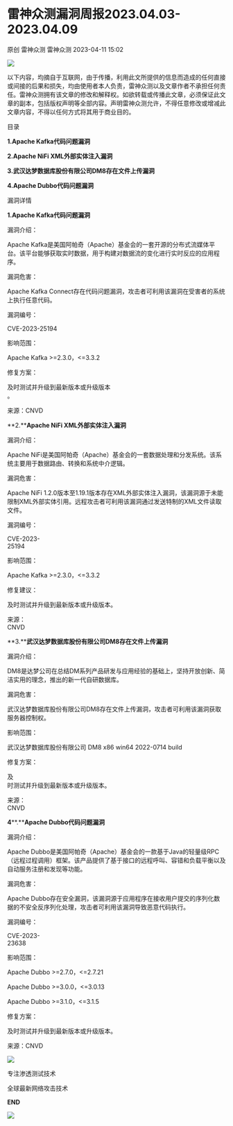 #  雷神众测漏洞周报2023.04.03-2023.04.09   
原创 雷神众测  雷神众测   2023-04-11 15:02  
  
![](https://mmbiz.qpic.cn/mmbiz_png/HxO8NorP4JWy300HQkdxiacBibEMvLf7H0EOqbyOCbuWRlDVKgUeUa6hWSAwico7dib41m3ic6JGbSzdajYaZSbSfLg/640?wx_fmt=png "")  
  
以下内容，均摘自于互联网，由于传播，利用此文所提供的信息而造成的任何直接或间接的后果和损失，均由使用者本人负责，雷神众测以及文章作者不承担任何责任。雷神众测拥有该文章的修改和解释权。如欲转载或传播此文章，必须保证此文章的副本，包括版权声明等全部内容。声明雷神众测允许，不得任意修改或增减此文章内容，不得以任何方式将其用于商业目的。  
  
  
目录  
  
**1.Apache Kafka代码问题漏洞**  
  
**2.Apache NiFi XML外部实体注入漏洞**  
  
**3.武汉达梦数据库股份有限公司DM8存在文件上传漏洞**  
  
**4.Apache Dubbo代码问题漏洞**  
  
  
漏洞详情  
  
**1.Apache Kafka代码问题漏洞**  
  
  
漏洞介绍：  
  
Apache Kafka是美国阿帕奇（Apache）基金会的一套开源的分布式流媒体平台。该平台能够获取实时数据，用于构建对数据流的变化进行实时反应的应用程序。  
  
  
漏洞危害：  
  
Apache Kafka Connect存在代码问题漏洞，攻击者可利用该漏洞在受害者的系统上执行任意代码。  
  
  
漏洞编号：  
  
CVE-2023-25194  
  
  
影响范围：  
  
Apache Kafka >=2.3.0，<=3.3.2  
  
  
修复方案：  
  
及时测试并升级到最新版本或升级版本  
。  
  
  
来源：CNVD  
  
  
**2.****Apache NiFi XML外部实体注入漏洞**  
  
  
漏洞介绍：  
  
Apache NiFi是美国阿帕奇（Apache）基金会的一套数据处理和分发系统。该系统主要用于数据路由、转换和系统中介逻辑。  
  
  
漏洞危害：  
  
Apache NiFi 1.2.0版本至1.19.1版本存在XML外部实体注入漏洞，该漏洞源于未能限制XML外部实体引用。远程攻击者可利用该漏洞通过发送特制的XML文件读取文件。  
  
  
漏洞编号：  
  
CVE-2023-  
25194  
  
  
影响范围：  
  
Apache Kafka >=2.3.0，<=3.3.2  
  
  
修复建议：  
  
及时测试并升级到最新版本或升级版本。  
  
  
来源：  
CNVD  
  
  
  
**3.****武汉达梦数据库股份有限公司DM8存在文件上传漏洞**  
  
  
漏洞介绍：  
  
DM8是达梦公司在总结DM系列产品研发与应用经验的基础上，坚持开放创新、简洁实用的理念，推出的新一代自研数据库。  
  
  
漏洞危害：  
  
武汉达梦数据库股份有限公司DM8存在文件上传漏洞，攻击者可利用该漏洞获取服务器控制权。  
  
  
影响范围：  
  
武汉达梦数据库股份有限公司 DM8 x86 win64 2022-0714 build  
  
  
修复方案：  
  
及  
时测试并升级到最新版本或升级版本。  
  
  
来源：  
CNVD  
  
  
**4****.****Apache Dubbo代码问题漏洞**  
  
  
漏洞介绍：  
  
Apache Dubbo是美国阿帕奇（Apache）基金会的一款基于Java的轻量级RPC（远程过程调用）框架。该产品提供了基于接口的远程呼叫、容错和负载平衡以及自动服务注册和发现等功能。  
  
  
漏洞危害：  
  
Apache Dubbo存在安全漏洞，该漏洞源于应用程序在接收用户提交的序列化数据的不安全反序列化处理，攻击者可利用该漏洞导致恶意代码执行。  
  
  
漏洞编号：  
  
CVE-2023-  
23638  
  
  
影响范围：  
  
Apache Dubbo >=2.7.0，<=2.7.21  
  
Apache Dubbo >=3.0.0，<=3.0.13  
  
Apache Dubbo >=3.1.0，<=3.1.5  
  
  
修复方案：  
  
及时测试并升级到最新版本或升级版本。  
  
  
来源：CNVD  
  
  
  
  
  
  
  
![](https://mmbiz.qpic.cn/mmbiz_jpg/HxO8NorP4JWy300HQkdxiacBibEMvLf7H0DTBzCXjFN5PDKh0EurfoN9zI2XRMxrKduIzdJ1nRwxIvs2wOwaRyzQ/640?wx_fmt=jpeg "")  
  
专注渗透测试技术  
  
全球最新网络攻击技术  
  
  
**END**  
  
![](https://mmbiz.qpic.cn/mmbiz_jpg/HxO8NorP4JWy300HQkdxiacBibEMvLf7H0zyu3TuQJib01kfBYjKKiabMweyaianTseD7XMpRftSBAB8w95xiaaic4Qibg/640?wx_fmt=jpeg "")  
  
  
  
